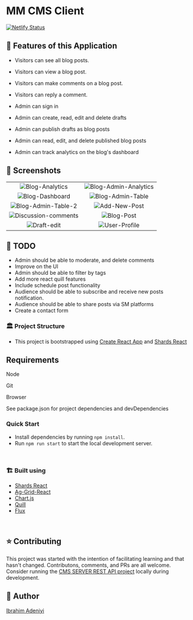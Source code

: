 # MM CMS Client

[![Netlify Status](https://api.netlify.com/api/v1/badges/3d6deab6-47b6-4e61-9180-2270e1048623/deploy-status)](https://app.netlify.com/sites/marblesofhameedah/deploys)
<br />

<!-- - **Flux** is used for state management and all Flux specific files are located inside `src/flux`. Transitioning to a more robust solution such as Redux is also fairly simple.
- The `src/components` directory hosts all template-specific subcomponents in their own subdirectory.
- The layout styles inherited from Shards Dashboard are pulled in from the `src/shards-dashboard` submodule inside `src/App.js`.
- The `src/utils` directory contains generic Chart.js utilities. -->

## :rocket: Features of this Application

- Visitors can see all blog posts.

- Visitors can view a blog post.

- Visitors can make comments on a blog post.

- Visitors can reply a comment.

- Admin can sign in

- Admin can create, read, edit and delete drafts

- Admin can publish drafts as blog posts

- Admin can read, edit, and delete published blog posts

- Admin can track analytics on the blog's dashboard

## :camera_flash: Screenshots
|                           |                            |
| :----------------------------------: | :----------------------------------: |
| ![Blog-Analytics](src/assets/mm-featured-image-9.png) | ![Blog-Admin-Analytics](src/assets/mm-featured-image-10.png) |
| ![Blog-Dashboard](src/assets/mm-featured-image-3.png) | ![Blog-Admin-Table](src/assets/mm-featured-image-2.png) |
| ![Blog-Admin-Table-2](src/assets/mm-featured-image-1.png) | ![Add-New-Post](src/assets/mm-featured-image-4.png) |
| ![Discussion-comments](src/assets/mm-featured-image-5.png) | ![Blog-Post](src/assets/mm-featured-image-6.webp) |
| ![Draft-edit](src/assets/mm-featured-image-7.png) | ![User-Profile](src/assets/mm-featured-image-8.png) |


## :snail: TODO

- Admin should be able to moderate, and delete comments
- Improve on the UI
- Admin should be able to filter by tags
- Add more react quill features
- Include schedule post functionality
- Audience should be able to subscribe and receive new posts notification.
- Audience should be able to share posts via SM platforms
- Create a contact form 

### :classical_building: Project Structure
- This project is bootstrapped using [Create React App](https://github.com/facebook/create-react-app) and [Shards React](https://github.com/designrevision/shards-react)

## Requirements

Node

Git

Browser

See package.json for project dependencies and devDependencies


### Quick Start
* Install dependencies by running `npm install`.
* Run `npm run start` to start the local development server.

<br />

### :building_construction: Built using

- [Shards React](https://github.com/designrevision/shards-react)
- [Ag-Grid-React](https://www.ag-grid.com/)
- [Chart.js](https://www.chartjs.org/)
- [Quill](https://quilljs.com/)
- [Flux](https://facebook.github.io/flux/)

<br />

## :star: Contributing
This project was started with the intention of facilitating learning and that hasn't changed. Contributons, comments, and PRs are all welcome.
Consider running the [CMS SERVER REST API project](https://github.com/Dendekky/mm-server) locally during development.

## :bearded_person: Author
[Ibrahim Adeniyi](https://dendekky.me)
